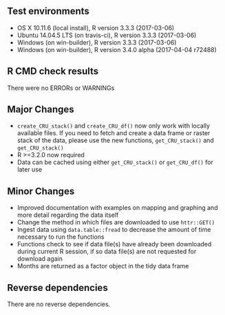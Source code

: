 ## Test environments  

- OS X 10.11.6 (local install), R version 3.3.3 (2017-03-06)
- Ubuntu 14.04.5 LTS (on travis-ci), R version 3.3.3 (2017-03-06)
- Windows (on win-builder), R version 3.3.3 (2017-03-06)
- Windows (on win-builder), R version 3.4.0 alpha (2017-04-04 r72488)

## R CMD check results  

There were no ERRORs or WARNINGs  

## Major Changes

  * `create_CRU_stack()` and `create_CRU_df()` now only work with locally available files. If you need to fetch and create a data frame or raster stack of the data, please use the new functions, `get_CRU_stack()` and `get_CRU_stack()`  
  * R >=3.2.0 now required  
  * Data can be cached using either `get_CRU_stack()` or `get_CRU_df()` for later use  

## Minor Changes

  * Improved documentation with examples on mapping and graphing and more detail regarding the data itself
  * Change the method in which files are downloaded to use `httr::GET()`  
  * Ingest data using `data.table::fread` to decrease the amount of time necessary to run the functions  
  * Functions check to see if data file(s) have already been downloaded during current R session, if so data file(s) are not requested for download again  
  * Months are returned as a factor object in the tidy data frame  
  
## Reverse dependencies

There are no reverse dependencies.

